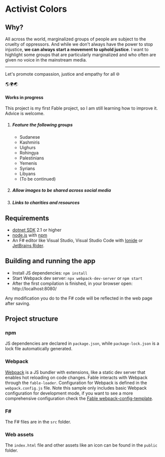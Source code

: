 # Activist Colors

## Why?

All across the world, marginalized groups of people are subject to the cruelty of oppressors. And while we don't always have the power to stop injustice, **we can always start a movement to uphold justice**. I want to highlight some groups that are particularly marginalized and who often are given no voice in the mainstream media.

---

Let's promote compassion, justice and empathy for all 🌐

🌎🌍🌏


#### Works in progress

This project is my first Fable project, so I am still learning how to improve it. Advice is welcome.

1. ##### Feature the following groups
      * Sudanese
      * Kashmiris
      * Uighurs
      * Rohingya
      * Palestinians
      * Yemenis
      * Syrians
      * Libyans
      * (To be continued)
2. ##### Allow images to be shared across social media
3. ##### Links to charities and resources

## Requirements

* [dotnet SDK](https://www.microsoft.com/net/download/core) 2.1 or higher
* [node.js](https://nodejs.org) with [npm](https://www.npmjs.com/)
* An F# editor like Visual Studio, Visual Studio Code with [Ionide](http://ionide.io/) or [JetBrains Rider](https://www.jetbrains.com/rider/).

## Building and running the app

* Install JS dependencies: `npm install`
* Start Webpack dev server: `npx webpack-dev-server` or `npm start`
* After the first compilation is finished, in your browser open: http://localhost:8080/

Any modification you do to the F# code will be reflected in the web page after saving.

## Project structure

### npm

JS dependencies are declared in `package.json`, while `package-lock.json` is a lock file automatically generated.

### Webpack

[Webpack](https://webpack.js.org) is a JS bundler with extensions, like a static dev server that enables hot reloading on code changes. Fable interacts with Webpack through the `fable-loader`. Configuration for Webpack is defined in the `webpack.config.js` file. Note this sample only includes basic Webpack configuration for development mode, if you want to see a more comprehensive configuration check the [Fable webpack-config-template](https://github.com/fable-compiler/webpack-config-template/blob/master/webpack.config.js).

### F#

The F# files are in the `src` folder.

### Web assets

The `index.html` file and other assets like an icon can be found in the `public` folder.
